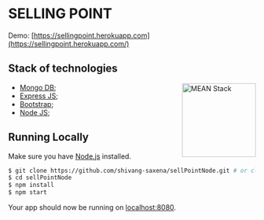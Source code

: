 # SELLING POINT

Demo: [https://sellingpoint.herokuapp.com](https://sellingpoint.herokuapp.com/)

## Stack of technologies
<img align="right" src="./client/img/screenshots/MEAN_Stack.png" alt="MEAN Stack" height="150px">

* [Mongo DB](https://www.mongodb.org/);
* [Express JS](http://expressjs.com/);
* [Bootstrap](https://bootstrap.com/);
* [Node JS](https://nodejs.org/);

## Running Locally

Make sure you have [Node.js](http://nodejs.org/) installed.

```sh
$ git clone https://github.com/shivang-saxena/sellPointNode.git # or clone your own fork
$ cd sellPointNode
$ npm install
$ npm start
```

Your app should now be running on [localhost:8080](http://localhost:8080/).
